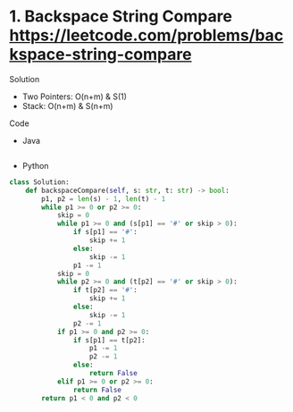 # 1. Backspace String Compare https://leetcode.com/problems/backspace-string-compare

Solution

- Two Pointers: O(n+m) & S(1)
- Stack: O(n+m) & S(n+m) 

Code

- Java

```java

```

- Python

```python
class Solution:
    def backspaceCompare(self, s: str, t: str) -> bool:
        p1, p2 = len(s) - 1, len(t) - 1
        while p1 >= 0 or p2 >= 0:
            skip = 0
            while p1 >= 0 and (s[p1] == '#' or skip > 0):
                if s[p1] == '#':
                    skip += 1
                else:
                    skip -= 1
                p1 -= 1
            skip = 0
            while p2 >= 0 and (t[p2] == '#' or skip > 0):
                if t[p2] == '#':
                    skip += 1
                else:
                    skip -= 1
                p2 -= 1
            if p1 >= 0 and p2 >= 0:
                if s[p1] == t[p2]:
                    p1 -= 1
                    p2 -= 1
                else:
                    return False
            elif p1 >= 0 or p2 >= 0:
                return False
        return p1 < 0 and p2 < 0
```
